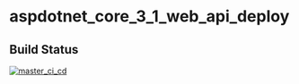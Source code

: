 # aspdotnet_core_3_1_web_api_deploy

## Build Status
[![master_ci_cd](https://github.com/AshfaqAliZardariOfficial/aspdotnet_core_3_1_web_api_deploy/actions/workflows/master_ci_cd.yaml/badge.svg)](https://github.com/AshfaqAliZardariOfficial/aspdotnet_core_3_1_web_api_deploy/actions/workflows/master_ci_cd.yaml)
